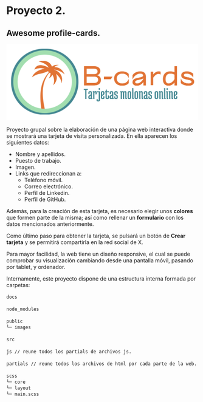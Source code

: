# Proyecto 2.
## Awesome profile-cards.


![texto_alternativo](public/images/Broducers.webp)


Proyecto grupal sobre la elaboración de una página web interactiva donde se mostrará una tarjeta de visita personalizada. En ella aparecen los siguientes datos:
* Nombre y apellidos.
* Puesto de trabajo.
* Imagen.
* Links que redireccionan a:
    + Teléfono móvil.
    + Correo electrónico.
    + Perfil de Linkedin.
    + Perfil de GitHub.

Además, para la creación de esta tarjeta, es necesario elegir unos **colores** que formen parte de la misma; así como rellenar un **formulario** con los datos mencionados anteriormente. 

Como último paso para obtener la tarjeta, se pulsará un botón de **Crear tarjeta** y se permitirá compartirla en la red social de X. 

Para mayor facilidad, la web tiene un diseño responsive, el cual se puede comprobar su visualización cambiando desde una pantalla móvil, pasando por tablet, y ordenador.

Internamente, este proyecto dispone de una estructura interna formada por carpetas: 

    docs

    node_modules    

    public
    └─ images
    
    src
    
    js // reune todos los partials de archivos js.

    partials // reune todos los archivos de html por cada parte de la web.

    scss
    └─ core
    └─ layout
    └─ main.scss



